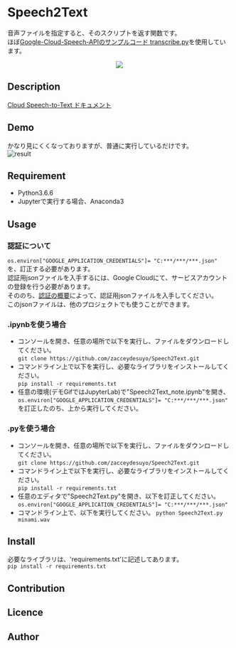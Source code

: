 Speech2Text
====

音声ファイルを指定すると、そのスクリプトを返す関数です。  
ほぼ[Google-Cloud-Speech-APIのサンプルコード transcribe.py](https://github.com/GoogleCloudPlatform/python-docs-samples/tree/master/speech/cloud-client)を使用しています。  

<div align="center">
<img src=https://cloud.google.com/images/products/speech/speech-api-lead.png "Google-Speech-API">
</div>

## Description
[Cloud Speech-to-Text ドキュメント](https://cloud.google.com/speech-to-text/docs/?hl=ja)

## Demo
かなり見にくくなっておりますが、普通に実行しているだけです。  
![result](https://github.com/zacceydesuyo/Speech2Text/blob/development/Speech2TextDemo.gif)

## Requirement
- Python3.6.6  
- Jupyterで実行する場合、Anaconda3

## Usage
### 認証について
`os.environ["GOOGLE_APPLICATION_CREDENTIALS"]= "C:***/***/***.json"`  
を、訂正する必要があります。  
認証用jsonファイルを入手するには、Google Cloudにて、サービスアカウントの登録を行う必要があります。  
そののち、[認証の概要](https://cloud.google.com/docs/authentication/getting-started)によって、認証用jsonファイルを入手してください。  
このjsonファイルは、他のプロジェクトでも使うことができます。  
  
### .ipynbを使う場合
- コンソールを開き、任意の場所で以下を実行し、ファイルをダウンロードしてください。  
`git clone https://github.com/zacceydesuyo/Speech2Text.git`  
- コマンドライン上で以下を実行し、必要なライブラリをインストールしてください。  
`pip install -r requirements.txt`   
- 任意の環境(デモGifではJupyterLab)で"Speech2Text_note.ipynb"を開き、  
`os.environ["GOOGLE_APPLICATION_CREDENTIALS"]= "C:***/***/***.json"`  
を訂正したのち、上から実行してください。  
  
### .pyを使う場合
- コンソールを開き、任意の場所で以下を実行し、ファイルをダウンロードしてください。  
`git clone https://github.com/zacceydesuyo/Speech2Text.git`  
- コマンドライン上で以下を実行し、必要なライブラリをインストールしてください。  
`pip install -r requirements.txt`   
- 任意のエディタで"Speech2Text.py"を開き、以下を訂正してください。  
`os.environ["GOOGLE_APPLICATION_CREDENTIALS"]= "C:***/***/***.json"`  
- コマンドライン上で、以下を実行してください。
`python Speech2Text.py minami.wav`

## Install
必要なライブラリは、'requirements.txt'に記述してあります。  
`pip install -r requirements.txt` 

## Contribution

## Licence

## Author

